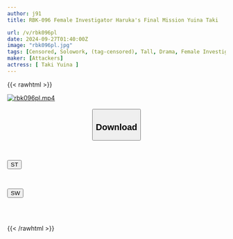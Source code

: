 ```yaml
---
author: j91
title: RBK-096 Female Investigator Haruka's Final Mission Yuina Taki

url: /v/rbk096pl
date: 2024-09-27T01:40:00Z
image: "rbk096pl.jpg"
tags: [Censored, Solowork, (tag-censored), Tall, Drama, Female Investigator	]
maker: [Attackers]
actress: [ Taki Yuina ]
---
```



{{< rawhtml >}}

<div class="video" data-videoid="jkYgPwW3WBFzeQz">
    <a href="javascript:;">
        <img src="/v/rbk096pl/rbk096pl.jpg" width="WIDTH" height="HEIGHT" alt="rbk096pl.mp4" loading="lazy">
    </a>
</div>

<script type="text/javascript" src="https://j91.asia/asset/on-demand-st.js"></script>

<br>
  <link rel="stylesheet" href="https://j91.asia/asset/bs5.css">
  
  <center>
  <button class="btn btn-primary" type="button" data-bs-toggle="collapse" data-bs-target=".multi-collapse" aria-expanded="false" aria-controls="multiCollapseExample1 multiCollapseExample2"><h2>Download</h2></button></center>
</p>
<div class="row">
  <div class="col">
    <div class="collapse multi-collapse" id="multiCollapseExample1">
      <div class="card card-body">
	      	      <br>
<div class="buttons">  
<p><a href="/v/rbk096pl/st.html" target="_blank"><button class="btn-hover color-3"><i class="fa fa-download"></i> ST</button></a></p></div>
    </div>
  </div>
</div>
  <div class="col">
    <div class="collapse multi-collapse" id="multiCollapseExample2">
      <div class="card card-body">
	      <br>
<div class="buttons">
<p><a href="/v/rbk096pl/sw.html" target="_blank"><button class="btn-hover color-2"><i class="fa fa-download"></i> SW</button></a></p></div>
<br><br>
      </div>
    </div>
  </div>
</div>

{{< /rawhtml >}}